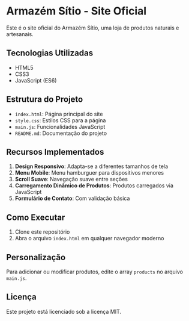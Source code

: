 # Armazém Sítio - Site Oficial

Este é o site oficial do Armazém Sítio, uma loja de produtos naturais e artesanais.

## Tecnologias Utilizadas

- HTML5
- CSS3
- JavaScript (ES6)

## Estrutura do Projeto

- `index.html`: Página principal do site
- `style.css`: Estilos CSS para a página
- `main.js`: Funcionalidades JavaScript
- `README.md`: Documentação do projeto

## Recursos Implementados

1. **Design Responsivo**: Adapta-se a diferentes tamanhos de tela
2. **Menu Mobile**: Menu hamburguer para dispositivos menores
3. **Scroll Suave**: Navegação suave entre seções
4. **Carregamento Dinâmico de Produtos**: Produtos carregados via JavaScript
5. **Formulário de Contato**: Com validação básica

## Como Executar

1. Clone este repositório
2. Abra o arquivo `index.html` em qualquer navegador moderno

## Personalização

Para adicionar ou modificar produtos, edite o array `products` no arquivo `main.js`.

## Licença

Este projeto está licenciado sob a licença MIT.